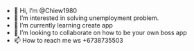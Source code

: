 - 👋 Hi, I’m @Chiew1980
- 👀 I’m interested in solving unemployment problem.
- 🌱 I’m currently learning create app
- 💞️ I’m looking to collaborate on how to be your own boss app
- 📫 How to reach me ws +6738735503

<!---
Chiew1980/Chiew1980 is a ✨ special ✨ repository because its `README.md` (this file) appears on your GitHub profile.
You can click the Preview link to take a look at your changes.
--->
